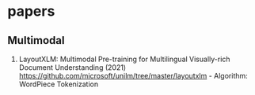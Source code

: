 # papers

## Multimodal 
1. LayoutXLM: Multimodal Pre-training for Multilingual Visually-rich Document Understanding (2021) 
              https://github.com/microsoft/unilm/tree/master/layoutxlm
              - Algorithm: WordPiece Tokenization 
